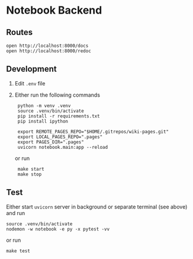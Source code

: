 # Notebook Backend

## Routes

    open http://localhost:8000/docs
    open http://localhost:8000/redoc

## Development

1. Edit `.env` file

2. Either run the following commands

        python -m venv .venv
        source .venv/bin/activate
        pip install -r requirements.txt
        pip install ipython

        export REMOTE_PAGES_REPO="$HOME/.gitrepos/wiki-pages.git"
        export LOCAL_PAGES_REPO=".pages"
        export PAGES_DIR=".pages"
        uvicorn notebook.main:app --reload

    or run

        make start
        make stop

## Test

Either start `uvicorn` server in background or separate terminal (see above) and run

    source .venv/bin/activate
    nodemon -w notebook -e py -x pytest -vv

or run

    make test

